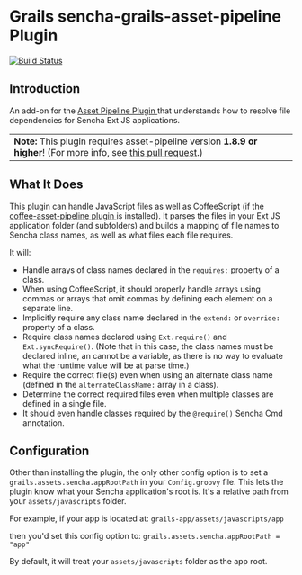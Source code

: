 Grails sencha-grails-asset-pipeline Plugin
===================================

[![Build Status](https://travis-ci.org/brian428/sencha-grails-asset-pipeline.png?branch=master)](https://travis-ci.org/brian428/sencha-grails-asset-pipeline)

## Introduction

An add-on for the [ Asset Pipeline Plugin ](http://grails.org/plugin/asset-pipeline) that understands how to resolve file dependencies for Sencha Ext JS applications.

<table>
    <tr>
        <td><strong>Note:</strong> This plugin requires asset-pipeline version <strong>1.8.9 or higher</strong>! (For more info, see <a href="https://github.com/bertramdev/asset-pipeline/pull/99" target="_blank">this pull request</a>.)</td>
    </tr>
</table>


## What It Does

This plugin can handle JavaScript files as well as CoffeeScript (if the [ coffee-asset-pipeline plugin ](http://grails.org/plugin/coffee-asset-pipeline) is installed). It parses the files in your Ext JS application folder (and subfolders) and builds a mapping of file names to Sencha class names, as well as what files each file requires. 

It will:

* Handle arrays of class names declared in the `requires:` property of a class.
* When using CoffeeScript, it should properly handle arrays using commas or arrays that omit commas by defining each element on a separate line.
* Implicitly require any class name declared in the `extend:` or `override:` property of a class.
* Require class names declared using `Ext.require()` and `Ext.syncRequire()`. (Note that in this case, the class names must be declared inline, an cannot be a variable, as there is no way to evaluate what the runtime value will be at parse time.)
* Require the correct file(s) even when using an alternate class name (defined in the `alternateClassName:` array in a class).
* Determine the correct required files even when multiple classes are defined in a single file.
* It should even handle classes required by the `@require()` Sencha Cmd annotation.

## Configuration

Other than installing the plugin, the only other config option is to set a `grails.assets.sencha.appRootPath` in your `Config.groovy` file. This lets the plugin know what your Sencha application's root is. It's a relative path from your `assets/javascripts` folder. 

For example, if your app is located at: 
`grails-app/assets/javascripts/app`

then you'd set this config option to: 
`grails.assets.sencha.appRootPath = "app"`

By default, it will treat your `assets/javascripts` folder as the app root.